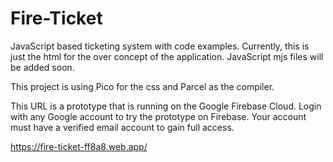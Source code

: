 # Fire-Ticket
JavaScript based ticketing system with code examples.
Currently, this is just the html for the over concept of the application.  JavaScript mjs files will be added soon.

This project is using Pico for the css and Parcel as the compiler.

This URL is a prototype that is running on the Google Firebase Cloud.  Login with any Google account to try the prototype on Firebase.  Your account must have a verified email account to gain full access.

<https://fire-ticket-ff8a8.web.app/>
